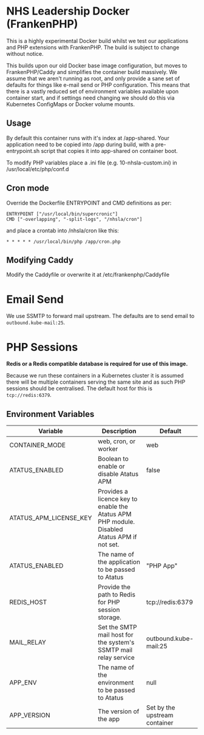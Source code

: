 # NHS Leadership Docker (FrankenPHP)

This is a highly experimental Docker build whilst we test our applications
and PHP extensions with FrankenPHP. The build is subject to change without notice.

This builds upon our old Docker base image configuration, but moves to FrankenPHP/Caddy and
simplifies the container build massively. We assume that we aren't running as root, and only
provide a sane set of defaults for things like e-mail send or PHP configuration. This means
that there is a vastly reduced set of environment variables available upon container start,
and if settings need changing we should do this via Kubernetes ConfigMaps or Docker volume
mounts.

## Usage

By default this container runs with it's index at /app-shared. Your application need to be copied into /app
during build, with a pre-entrypoint.sh script that copies it into app-shared on container boot.

To modify PHP variables place a .ini file (e.g. 10-nhsla-custom.ini) in /usr/local/etc/php/conf.d

## Cron mode
Override the Dockerfile ENTRYPOINT and CMD definitions as per:

```
ENTRYPOINT ["/usr/local/bin/supercronic"]
CMD ["-overlapping", "-split-logs", "/nhsla/cron"]
```

and place a crontab into /nhsla/cron like this:

```
* * * * * /usr/local/bin/php /app/cron.php
```


## Modifying Caddy

Modify the Caddyfile or overwrite it at /etc/frankenphp/Caddyfile


# Email Send

We use SSMTP to forward mail upstream. The defaults are to send email to `outbound.kube-mail:25`.


# PHP Sessions

**Redis or a Redis compatible database is required for use of this image.**

Because we run these containers in a Kubernetes cluster it is assumed there will be multiple containers
serving the same site and as such PHP sessions should be centralised. The default host for this is `tcp://redis:6379`.

## Environment Variables

|Variable      |Description      |Default      |
| ------------ | --------------- | ----------- |
|CONTAINER_MODE | web, cron, or worker | web |
|ATATUS_ENABLED | Boolean to enable or disable Atatus APM | false |
|ATATUS_APM_LICENSE_KEY |Provides a licence key to enable the Atatus APM PHP module. Disabled Atatus APM if not set. | |
|ATATUS_ENABLED | The name of the application to be passed to Atatus | "PHP App" |
|REDIS_HOST | Provide the path to Redis for PHP session storage. | tcp://redis:6379 |
|MAIL_RELAY | Set the SMTP mail host for the system's SSMTP mail relay service | outbound.kube-mail:25 |
|APP_ENV | The name of the environment to be passed to Atatus | null |
|APP_VERSION | The version of the app | Set by the upstream container |